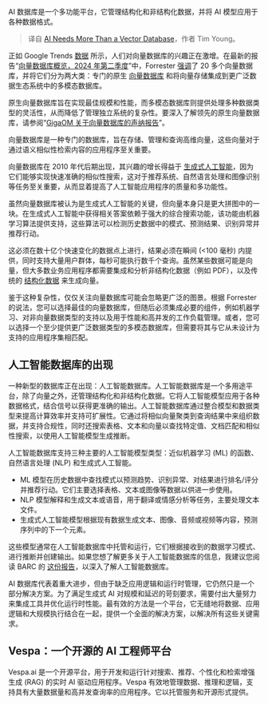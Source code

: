 
<!--
title: AI 需要更多，不仅仅是向量数据库
cover: https://cdn.thenewstack.io/media/2024/09/9f601520-vectors123.png
-->

AI 数据库是一个多功能平台，它管理结构化和非结构化数据，并将 AI 模型应用于各种数据格式。

> 译自 [AI Needs More Than a Vector Database](https://thenewstack.io/ai-needs-more-than-a-vector-database/)，作者 Tim Young。

正如 Google Trends [数据](https://trends.google.com/trends/explore?date=today%205-y&geo=US&q=vector%20database&hl=en) 所示，人们对向量数据库的兴趣正在激增。在最新的报告“[向量数据库概览，2024 年第二季度](https://www.forrester.com/report/the-vector-databases-landscape-q2-2024/RES180797)”中，Forrester [强调](https://www.datanami.com/2024/05/14/forrester-slices-and-dices-the-vector-database-market/)了 20 多个向量数据库，并将它们分为两大类：专门的原生 [向量数据库](https://thenewstack.io/vector-databases-where-geometry-meets-machine-learning/) 和将向量存储集成到更广泛数据生态系统中的多模态数据库。

原生向量数据库旨在实现最佳规模和性能，而多模态数据库则提供处理多种数据类型的灵活性，从而降低了管理独立系统的复杂性。要深入了解领先的原生向量数据库，请参阅“[GigaOM 关于向量数据库的声纳报告](https://content.vespa.ai/gigaom-report-2024)”。

向量数据库是一种专门的数据库，旨在存储、管理和查询高维向量，这些向量对于通过语义相似性检索内容的应用程序至关重要。

向量数据库在 2010 年代后期出现，其兴趣的增长得益于 [生成式人工智能](https://thenewstack.io/ai/)，因为它们能够实现快速准确的相似性搜索，这对于推荐系统、自然语言处理和图像识别等任务至关重要，从而显着提高了人工智能应用程序的质量和多功能性。

虽然向量数据库被认为是生成式人工智能的关键，但向量本身只是更大拼图中的一块。在生成式人工智能中获得相关答案依赖于强大的综合搜索功能，该功能由机器学习算法提供支持，这些算法可以检测历史数据中的模式、预测结果、识别异常并推荐行动。

这必须在数十亿个快速变化的数据点上进行，结果必须在瞬间 (<100 毫秒) 内提供，同时支持大量用户群体，每秒可能执行数千个查询。虽然某些数据可能是向量，但大多数业务应用程序都需要集成和分析非结构化数据（例如 PDF），以及传统的 [结构化数据](https://thenewstack.io/automating-context-in-structured-data-for-llms/) 来生成向量。

鉴于这种复杂性，仅仅关注向量数据库可能会忽略更广泛的图景。根据 Forrester 的说法，您可以选择最佳的向量数据库，但随后必须集成必要的组件，例如机器学习、对非向量数据类型的支持以及用于性能和高并发的工作负载管理。或者，您可以选择一个至少提供更广泛数据类型的多模态数据库，但需要将其与它从未设计为支持的应用程序集相匹配。

## 人工智能数据库的出现

一种新型的数据库正在出现：人工智能数据库。人工智能数据库是一个多用途平台，除了向量之外，还管理结构化和非结构化数据。它将人工智能模型应用于各种数据格式，结合信号以获得更准确的输出。人工智能数据库通过整合模型和数据类型来提高计算效率并支持可扩展性。它通过将相似向量聚类到查询结果中来组织数据，并支持合规性，同时还搜索表格、文本和向量以查找特定值、文档匹配和相似性搜索，以使用人工智能模型生成推断。

人工智能数据库支持三种主要的人工智能模型类型：近似机器学习 (ML) 的函数、自然语言处理 (NLP) 和生成式人工智能。

- ML 模型在历史数据中查找模式以预测趋势、识别异常、对结果进行排名/评分并推荐行动。它们主要选择表格、文本或图像等数据以供进一步使用。
- NLP 模型解释和生成文本或语音，用于翻译或情感分析等任务，主要处理文本文件。
- 生成式人工智能模型根据现有数据生成文本、图像、音频或视频等内容，预测序列中的下一个元素。

这些模型通常在人工智能数据库中托管和运行，它们根据接收到的数据学习模式、进行推断并创建输出。如果您想了解更多关于人工智能数据库的信息，我建议您阅读 BARC 的 [这份报告](https://barc.com/research/multi-faceted-ai-databases/)，以深入了解人工智能数据库。

AI 数据库代表着重大进步，但由于缺乏应用逻辑和运行时管理，它仍然只是一个部分解决方案。为了满足生成式 AI 对规模和延迟的苛刻要求，需要付出大量努力来集成工具并优化运行时性能。最有效的方法是一个平台，它无缝地将数据、应用逻辑和大规模执行结合在一起，提供一个全面的解决方案，以解决所有这些关键需求。

## Vespa：一个开源的 AI 工程师平台

Vespa.ai 是一个开源平台，用于开发和运行针对搜索、推荐、个性化和检索增强生成 (RAG) 的实时 AI 驱动应用程序。Vespa 有效地管理数据、推理和逻辑，支持具有大量数据量和高并发查询率的应用程序。它以托管服务和开源形式提供。

